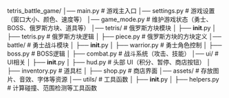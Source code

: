 tetris_battle_game/
│── main.py                   # 游戏主入口
│── settings.py                # 游戏设置（窗口大小、颜色、速度等）
│── game_mode.py              # 维护游戏状态（勇士、BOSS、俄罗斯方块、道具等）
│── tetris/                    # 俄罗斯方块模块
│   ├── __init__.py
│   ├── tetris.py              # 俄罗斯方块逻辑
│   ├── piece.py               # 俄罗斯方块的方块定义
│── battle/                    # 勇士战斗模块
│   ├── __init__.py
│   ├── warrior.py             # 勇士角色控制
│   ├── boss.py                # BOSS逻辑
│   ├── combat.py              # 战斗系统（攻击、技能）
│── ui/                        # UI相关
│   ├── __init__.py
│   ├── hud.py                 # 头部 UI（积分、暂停、商店按钮）
│   ├── inventory.py           # 道具栏
│   ├── shop.py                # 商店界面
│── assets/                    # 存放图片、音效、字体等资源
│── utils/                     # 工具函数
│   ├── __init__.py
│   ├── helpers.py             # 计算碰撞、范围检测等工具函数
